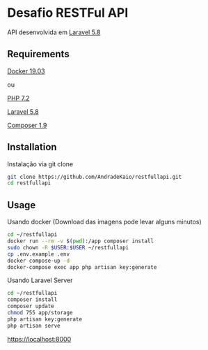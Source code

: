# Desafio RESTFul API

API desenvolvida em [Laravel 5.8](https://laravel.com/)

## Requirements

[Docker 19.03](https://docs.docker.com/)

ou

[PHP 7.2](https://www.php.net/download-docs.php)

[Laravel 5.8](https://laravel.com/docs/5.8/installation)

[Composer 1.9](https://getcomposer.org/download/)

## Installation

Instalação via git clone

```bash
git clone https://github.com/AndradeKaio/restfullapi.git
cd restfullapi

```

## Usage

Usando docker (Download das imagens pode levar alguns minutos)

```bash
cd ~/restfullapi
docker run --rm -v $(pwd):/app composer install
sudo chown -R $USER:$USER ~/restfullapi
cp .env.example .env
docker compose-up -d
docker-compose exec app php artisan key:generate
```

Usando Laravel Server

```bash
cd ~/restfullapi
composer install
composer update
chmod 755 app/storage
php artisan key:generate
php artisan serve
```

[https://localhost:8000](https://localhost:8000)
